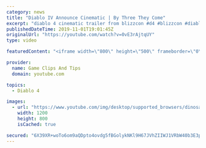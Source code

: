 ```yaml
---
category: news
title: "Diablo IV Announce Cinematic | By Three They Come"
excerpt: "diablo 4 cinematic trailer from blizzcon #d4 #blizzcon #diablo."
publishedDateTime: 2019-11-01T19:01:45Z
originalUrl: "https://youtube.com/watch?v=0vE3rAjtqUY"
type: video

featuredContent: "<iframe width=\"800\" height=\"500\" frameborder=\"0\" src=\"https://www.youtube.com/embed/0vE3rAjtqUY\" allow=\"accelerometer; autoplay; encrypted-media; gyroscope; picture-in-picture\" allowfullscreen></iframe>"

provider:
  name: Game Clips And Tips
  domain: youtube.com

topics:
  - Diablo 4

images:
  - url: "https://www.youtube.com/img/desktop/supported_browsers/dinosaur.png"
    width: 1200
    height: 800
    isCached: true

secured: "6X39XR+woTo6om9aQDpto4ovdg5fBGolykNKl9H67JVhZIIWJ1VRbW40b3E3ppoFW+Z+Xvp6bQMKtdyeVPqa5a8Bh7KZEQw/I1dTvUbeXE0Jur8AwcJ0/uGPxl4erVf0caWPCnm6zH3lbtQLjl1Dem+WsKU2+bWZmzta40q7u1NcjGVgs4n8aUe7iHNzIP+2+Wy6ra1jrS23tOgZChtRf3oROs33lv5GINk2BMyUe+4rxqYIC5R5HFXSONZuv90YyVBwB/Iq1j9BlGv3e5fzMWIFburPM6v4Dzv4yXop5rtZ+4BafNeDJKmM2xvEWN2Y4PoKs8jYFNTOv9LdwbSkOEuPyuopQrHzOZm69lojC1Y0DbkhVS4zhmIlYjser4CMiLYJaW1V1U6Kf1q8lejkDQ==;/vEoKNVEhgbCEAg8cfPEAg=="
---
```


